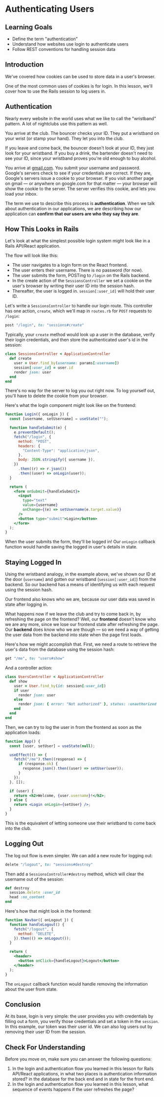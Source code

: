# Authenticating Users

## Learning Goals

- Define the term "authentication"
- Understand how websites use login to authenticate users
- Follow REST conventions for handling session data

## Introduction

We've covered how cookies can be used to store data in a user's browser.

One of the most common uses of cookies is for login. In this lesson, we'll cover
how to use the Rails session to log users in.

## Authentication

Nearly every website in the world uses what we like to call the "wristband"
pattern. A lot of nightclubs use this pattern as well.

You arrive at the club. The bouncer checks your ID. They put a wristband on your
wrist (or stamp your hand). They let you into the club.

If you leave and come back, the bouncer doesn't look at your ID, they just look
for your wristband. If you buy a drink, the bartender doesn't need to see your
ID, since your wristband proves you're old enough to buy alcohol.

You arrive at [gmail.com](http://mail.google.com). You submit your username and
password. Google's servers check to see if your credentials are correct. If they
are, Google's servers issue a cookie to your browser. If you visit another page
on gmail — or anywhere on google.com for that matter — your browser will show
the cookie to the server. The server verifies this cookie, and lets you load
your inbox.

The term we use to describe this process is **authentication**. When we talk
about authentication in our applications, we are describing how our application
can **confirm that our users are who they say they are**.

## How This Looks in Rails

Let's look at what the simplest possible login system might look like in a Rails
API/React application.

The flow will look like this:

- The user navigates to a login form on the React frontend.
- The user enters their username. There is no password (for now).
- The user submits the form, POSTing to `/login` on the Rails backend.
- In the create action of the `SessionsController` we set a cookie on the user's
  browser by writing their user ID into the session hash.
- Thereafter, the user is logged in. `session[:user_id]` will hold their user ID.

Let's write a `SessionsController` to handle our login route. This controller has
one action, `create`, which we'll map in `routes.rb` for `POST` requests to
`/login`:

```rb
post "/login", to: "sessions#create"
```

Typically, your `create` method would look up a user in the database, verify
their login credentials, and then store the authenticated user's id in the
session:

```rb
class SessionsController < ApplicationController
  def create
    user = User.find_by(username: params[:username])
    session[:user_id] = user.id
    render json: user
  end
end
```

There's no way for the server to log you out right now. To log yourself out,
you'll have to delete the cookie from your browser.

Here's what the login component might look like on the frontend:

```jsx
function Login({ onLogin }) {
  const [username, setUsername] = useState("");

  function handleSubmit(e) {
    e.preventDefault();
    fetch("/login", {
      method: "POST",
      headers: {
        "Content-Type": "application/json",
      },
      body: JSON.stringify({ username }),
    })
      .then((r) => r.json())
      .then((user) => onLogin(user));
  }

  return (
    <form onSubmit={handleSubmit}>
      <input
        type="text"
        value={username}
        onChange={(e) => setUsername(e.target.value)}
      />
      <button type="submit">Login</button>
    </form>
  );
}
```

When the user submits the form, they'll be logged in! Our `onLogin` callback function
would handle saving the logged in user's details in state.

## Staying Logged In

Using the wristband analogy, in the example above, we've shown our ID at the
door (`username`) and gotten our wristband (`session[:user_id]`) from the
backend. So our backend has a means of identifying us with each request using
the session hash.

Our frontend also knows who we are, because our user data was saved in state after
logging in.

What happens now if we leave the club and try to come back in, by refreshing the
page on the frontend? Well, our **frontend** doesn't know who we are any more,
since we lose our frontend state after refreshing the page. Our **backend** does
know who we are though — so we need a way of getting the user data from the
backend into state when the page first loads.

Here's how we might accomplish that. First, we need a route to retrieve the user's
data from the database using the session hash:

```rb
get "/me", to: "users#show"
```

And a controller action:

```rb
class UsersController < ApplicationController
  def show
    user = User.find_by(id: session[:user_id])
    if user
      render json: user
    else
      render json: { error: "Not authorized" }, status: :unauthorized
    end
  end
end
```

Then, we can try to log the user in from the frontend as soon as the application
loads:

```jsx
function App() {
  const [user, setUser] = useState(null);

  useEffect(() => {
    fetch("/me").then((response) => {
      if (response.ok) {
        response.json().then((user) => setUser(user));
      }
    });
  }, []);

  if (user) {
    return <h2>Welcome, {user.username}!</h2>;
  } else {
    return <Login onLogin={setUser} />;
  }
}
```

This is the equivalent of letting someone use their wristband to come back into
the club.

## Logging Out

The log out flow is even simpler. We can add a new route for logging out:

```rb
delete "/logout", to: "sessions#destroy"
```

Then add a `SessionsController#destroy` method, which will clear the username
out of the session:

```rb
def destroy
  session.delete :user_id
  head :no_content
end
```

Here's how that might look in the frontend:

```jsx
function Navbar({ onLogout }) {
  function handleLogout() {
    fetch("/logout", {
      method: "DELETE",
    }).then(() => onLogout());
  }

  return (
    <header>
      <button onClick={handleLogout}>Logout</button>
    </header>
  );
}
```

The `onLogout` callback function would handle removing the information about the
user from state.

## Conclusion

At its base, login is very simple: the user provides you with credentials by
filling out a form, you verify those credentials and set a token in the
`session`. In this example, our token was their user id. We can also log users
out by removing their user ID from the session.

## Check For Understanding

Before you move on, make sure you can answer the following questions:

1. In the login and authentication flow you learned in this lesson for Rails
   API/React applications, in what two places is authentication information
   stored? in the database for the back end  and in state for the front end. 
2. In the login and authentication flow you learned in this lesson, what
   sequence of events happens if the user refreshes the page?
